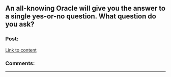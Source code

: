 ## An all-knowing Oracle will give you the answer to a single yes-or-no question. What question do you ask?

### Post:

[Link to content](https://www.reddit.com/r/AskReddit/comments/8dxsbb/an_allknowing_oracle_will_give_you_the_answer_to/)

### Comments:

---

